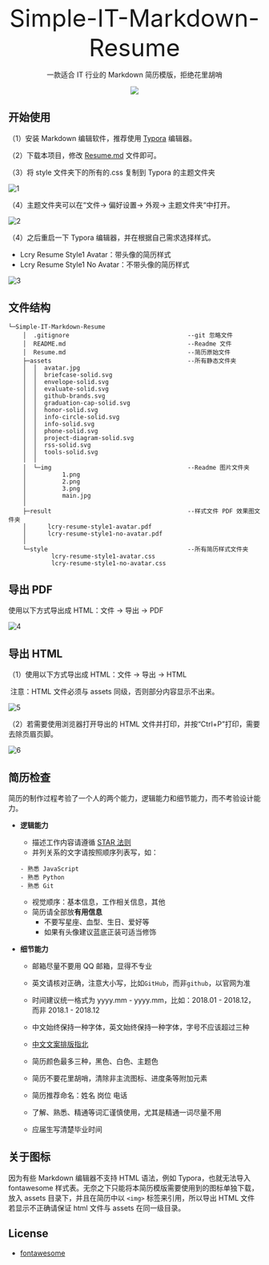 <p align="center"><font size="7">Simple-IT-Markdown-Resume</font></p>
 <p align="center"> 一款适合 IT 行业的 Markdown 简历模版，拒绝花里胡哨 </p>

<div align=center><img src="assets/img/main.jpg"></div>



## 开始使用

（1）安装 Markdown 编辑软件，推荐使用 [Typora](https://www.typora.io/) 编辑器。

（2）下载本项目，修改 [Resume.md](Resume.md) 文件即可。

（3）将 style 文件夹下的所有的.css 复制到 Typora 的主题文件夹

![1](assets/img/2.png)

（4）主题文件夹可以在“文件-> 偏好设置-> 外观-> 主题文件夹“中打开。

![2](assets/img/1.png)

（4）之后重启一下 Typora 编辑器，并在根据自己需求选择样式。

- Lcry Resume Style1 Avatar：带头像的简历样式
- Lcry Resume Style1 No Avatar：不带头像的简历样式

![3](assets/img/3.png)



## 文件结构

```
└─Simple-IT-Markdown-Resume
    │  .gitignore                                 --git 忽略文件
    │  README.md                                  --Readme 文件
    │  Resume.md                                  --简历原始文件      
    ├─assets                                      --所有静态文件夹
    │  │  avatar.jpg               
    │  │  briefcase-solid.svg      
    │  │  envelope-solid.svg
    │  │  evaluate-solid.svg
    │  │  github-brands.svg
    │  │  graduation-cap-solid.svg
    │  │  honor-solid.svg
    │  │  info-circle-solid.svg
    │  │  info-solid.svg
    │  │  phone-solid.svg
    │  │  project-diagram-solid.svg
    │  │  rss-solid.svg
    │  │  tools-solid.svg
    │  │  
    │  └─img                                      --Readme 图片文件夹
    │          1.png
    │          2.png
    │          3.png
    │          main.jpg
    │          
    ├─result                                      --样式文件 PDF 效果图文件夹
    │      lcry-resume-style1-avatar.pdf      
    │      lcry-resume-style1-no-avatar.pdf
    │      
    └─style                                       --所有简历样式文件夹
            lcry-resume-style1-avatar.css
            lcry-resume-style1-no-avatar.css
```



## 导出 PDF

使用以下方式导出成 HTML：文件 -> 导出 -> PDF

![4](assets/img/4.png)



## 导出 HTML

（1）使用以下方式导出成 HTML：文件 -> 导出 -> HTML

​          注意：HTML 文件必须与 assets 同级，否则部分内容显示不出来。

![5](assets/img/5.png)

（2）若需要使用浏览器打开导出的 HTML 文件并打印，并按“Ctrl+P”打印，需要去除页眉页脚。

![6](assets/img/6.png)



## 简历检查

简历的制作过程考验了一个人的两个能力，逻辑能力和细节能力，而不考验设计能力。

- **逻辑能力**

  - 描述工作内容请遵循 [STAR 法则](https://baike.baidu.com/item/STAR%E6%B3%95%E5%88%99/9056070?fr=aladdin)
  - 并列关系的文字请按照顺序列表写，如：

  ```
  - 熟悉 JavaScript
  - 熟悉 Python
  - 熟悉 Git
  ```

  - 视觉顺序：基本信息，工作相关信息，其他
  - 简历请全部放**有用信息**
    - 不要写星座、血型、生日、爱好等
    - 如果有头像建议蓝底正装可适当修饰

- **细节能力**

  - 邮箱尽量不要用 QQ 邮箱，显得不专业

  - 英文请核对正确，注意大小写，比如`GitHub`，而非`github`，以官网为准
  - 时间建议统一格式为 yyyy.mm - yyyy.mm，比如：2018.01 - 2018.12，而非 2018.1 - 2018.12
  - 中文始终保持一种字体，英文始终保持一种字体，字号不应该超过三种
  - [中文文案排版指北](https://github.com/sparanoid/chinese-copywriting-guidelines/blob/master/README.zh-CN.md)
  - 简历颜色最多三种，黑色、白色、主题色
  - 简历不要花里胡哨，清除非主流图标、进度条等附加元素
  - 简历推荐命名：姓名 岗位 电话
  - 了解、熟悉、精通等词汇谨慎使用，尤其是精通一词尽量不用
  - 应届生写清楚毕业时间



## 关于图标

因为有些 Markdown 编辑器不支持 HTML 语法，例如 Typora，也就无法导入 fontawesome 样式表。无奈之下只能将本简历模版需要使用到的图标单独下载，放入 assets 目录下，并且在简历中以 `<img>` 标签来引用，所以导出 HTML 文件若显示不正确请保证 html 文件与 assets 在同一级目录。



## License

- [fontawesome](https://fontawesome.com/license)